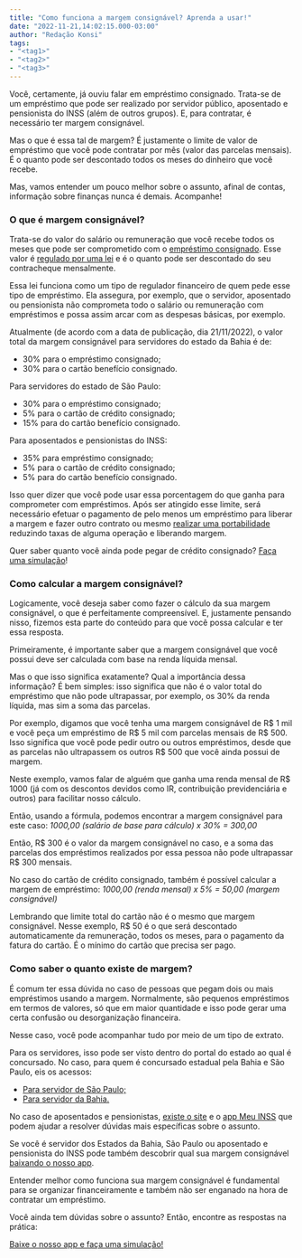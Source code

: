 ```yaml
---
title: "Como funciona a margem consignável? Aprenda a usar!"
date: "2022-11-21,14:02:15.000-03:00"
author: "Redação Konsi"
tags:
- "<tag1>"
- "<tag2>"
- "<tag3>"
---
```


<p>Você, certamente, já ouviu falar em empréstimo consignado. Trata-se de um empréstimo que pode ser realizado por servidor público, aposentado e pensionista do INSS (além de outros grupos). E, para contratar, é necessário ter margem consignável.</p><p>Mas o que é essa tal de margem? É justamente o limite de valor de empréstimo que você pode contratar por mês (valor das parcelas mensais). É o quanto pode ser descontado todos os meses do dinheiro que você recebe.</p><p>Mas, vamos entender um pouco melhor sobre o assunto, afinal de contas, informação sobre finanças nunca é demais. Acompanhe!</p><h3 id="o-que-%C3%A9-margem-consign%C3%A1vel">O que é margem consignável?</h3><p>Trata-se do valor do salário ou remuneração que você recebe todos os meses que pode ser comprometido com o <a href="https://www.konsi.com.br/postagens/emprestimo-consignado-online">empréstimo consignado</a>. Esse valor é <a href="http://www.planalto.gov.br/ccivil_03/LEIS/2003/L10.820.htm">regulado por uma lei</a> e é o quanto pode ser descontado do seu contracheque mensalmente.</p><p>Essa lei funciona como um tipo de regulador financeiro de quem pede esse tipo de empréstimo. Ela assegura, por exemplo, que o servidor, aposentado ou pensionista não comprometa todo o salário ou remuneração com empréstimos e possa assim arcar com as despesas básicas, por exemplo.</p><p>Atualmente (de acordo com a data de publicação, dia 21/11/2022), o valor total da margem consignável para servidores do estado da Bahia é de:</p><ul><li>30% para o empréstimo consignado;</li><li>30% para o cartão benefício consignado.</li></ul><p>Para servidores do estado de São Paulo:</p><ul><li>30% para o empréstimo consignado;</li><li>5% para o cartão de crédito consignado;</li><li>15% para do cartão benefício consignado.</li></ul><p>Para aposentados e pensionistas do INSS:</p><ul><li>35% para empréstimo consignado;</li><li>5% para o cartão de crédito consignado;</li><li>5% para do cartão benefício consignado.</li></ul><p>Isso quer dizer que você pode usar essa porcentagem do que ganha para comprometer com empréstimos. Após ser atingido esse limite, será necessário efetuar o pagamento de pelo menos um empréstimo para liberar a margem e fazer outro contrato ou mesmo <a href="https://www.konsi.com.br/postagens/portabilidade-de-emprestimo">realizar uma portabilidade</a> reduzindo taxas de alguma operação e liberando margem.</p><p>Quer saber quanto você ainda pode pegar de crédito consignado? <a href="https://www.konsi.com.br/">Faça uma simulação</a>!</p><h3 id="como-calcular-a-margem-consign%C3%A1vel">Como calcular a margem consignável?</h3><p>Logicamente, você deseja saber como fazer o cálculo da sua margem consignável, o que é perfeitamente compreensível. E, justamente pensando nisso, fizemos esta parte do conteúdo para que você possa calcular e ter essa resposta.</p><p>Primeiramente, é importante saber que a margem consignável que você possui deve ser calculada com base na renda líquida mensal.</p><p>Mas o que isso significa exatamente? Qual a importância dessa informação? É bem simples: isso significa que não é o valor total do empréstimo que não pode ultrapassar, por exemplo, os 30% da renda líquida, mas sim a soma das parcelas.</p><p>Por exemplo, digamos que você tenha uma margem consignável de R$ 1 mil e você peça um empréstimo de R$ 5 mil com parcelas mensais de R$ 500. Isso significa que você pode pedir outro ou outros empréstimos, desde que as parcelas não ultrapassem os outros R$ 500 que você ainda possui de margem.</p><p>Neste exemplo, vamos falar de alguém que ganha uma renda mensal de R$ 1000 (já com os descontos devidos como IR, contribuição previdenciária e outros) para facilitar nosso cálculo.</p><p>Então, usando a fórmula, podemos encontrar a margem consignável para este caso: <em>1000,00 (salário de base para cálculo) x 30% = 300,00</em></p><p>Então, R$ 300 é o valor da margem consignável no caso, e a soma das parcelas dos empréstimos realizados por essa pessoa não pode ultrapassar R$ 300 mensais.</p><p>No caso do cartão de crédito consignado, também é possível calcular a margem de empréstimo: <em>1000,00 (renda mensal) x 5% = 50,00 (margem consignável)</em></p><p>Lembrando que limite total do cartão não é o mesmo que margem consignável. Nesse exemplo, R$ 50 é o que será descontado automaticamente da remuneração, todos os meses, para o pagamento da fatura do cartão. É o mínimo do cartão que precisa ser pago.</p><h3 id="como-saber-o-quanto-existe-de-margem">Como saber o quanto existe de margem?</h3><p>É comum ter essa dúvida no caso de pessoas que pegam dois ou mais empréstimos usando a margem. Normalmente, são pequenos empréstimos em termos de valores, só que em maior quantidade e isso pode gerar uma certa confusão ou desorganização financeira.</p><p>Nesse caso, você pode acompanhar tudo por meio de um tipo de extrato.</p><p>Para os servidores, isso pode ser visto dentro do portal do estado ao qual é concursado. No caso, para quem é concursado estadual pela Bahia e São Paulo, eis os acessos:</p><ul><li><a href="https://www.fazenda.sp.gov.br/folha/nova_folha/consig_inf.asp">Para servidor de São Paulo;</a></li><li><a href="http://www.portaldoservidor.ba.gov.br/consignacao">Para servidor da Bahia.</a></li></ul><p>No caso de aposentados e pensionistas, <a href="https://meu.inss.gov.br/">existe o site</a> e o <a href="https://play.google.com/store/apps/details?id=br.gov.dataprev.meuinss&amp;hl=pt_BR&amp;gl=US">app Meu INSS</a> que podem ajudar a resolver dúvidas mais específicas sobre o assunto.</p><p>Se você é servidor dos Estados da Bahia, São Paulo ou aposentado e pensionista do INSS pode também descobrir qual sua margem consignável <a href="https://q2kj.adj.st/?adj_t=1075aqga&amp;adj_campaign=site&amp;adj_adgroup=blog&amp;adj_creative=margem-consignavel">baixando o nosso app</a>.</p><p>Entender melhor como funciona sua margem consignável é fundamental para se organizar financeiramente e também não ser enganado na hora de contratar um empréstimo.</p><p>Você ainda tem dúvidas sobre o assunto? Então, encontre as respostas na prática:</p><div class="kg-card kg-button-card kg-align-center"><a href="https://q2kj.adj.st/?adj_t&#x3D;1075aqga&amp;adj_campaign&#x3D;site&amp;adj_adgroup&#x3D;blog&amp;adj_creative&#x3D;margem-consignavel" class="kg-btn kg-btn-accent">Baixe o nosso app e faça uma simulação!</a></div>
